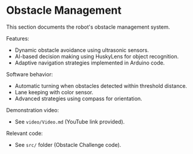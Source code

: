 # Obstacle Management

This section documents the robot's obstacle management system.

Features:

- Dynamic obstacle avoidance using ultrasonic sensors.
- AI-based decision making using HuskyLens for object recognition.
- Adaptive navigation strategies implemented in Arduino code.

Software behavior:

- Automatic turning when obstacles detected within threshold distance.
- Lane keeping with color sensor.
- Advanced strategies using compass for orientation.

Demonstration video:
- See `video/Video.md` (YouTube link provided).

Relevant code:
- See `src/` folder (Obstacle Challenge code).
